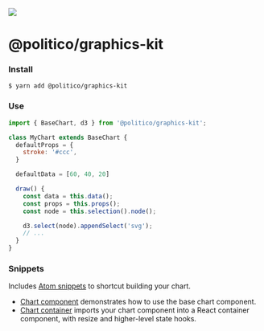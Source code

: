 ![](https://www.politico.com/interactives/cdn/images/badge.svg)

# @politico/graphics-kit

### Install

```
$ yarn add @politico/graphics-kit
```

### Use

```javascript
import { BaseChart, d3 } from '@politico/graphics-kit';

class MyChart extends BaseChart {
  defaultProps = {
    stroke: '#ccc',
  }

  defaultData = [60, 40, 20]

  draw() {
    const data = this.data();
    const props = this.props();
    const node = this.selection().node();

    d3.select(node).appendSelect('svg');
    // ...
  }
}
```

### Snippets

Includes [Atom snippets](https://flight-manual.atom.io/using-atom/sections/snippets/) to shortcut building your chart.

- [Chart component](snippets/ChartComponent.cson) demonstrates how to use the base chart component.
- [Chart container](snippets/ChartContainer.cson) imports your chart component into a React container component, with resize and higher-level state hooks.
